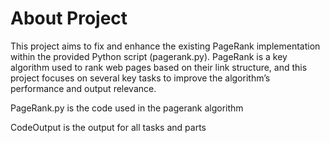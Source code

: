 # About Project
This project aims to fix and enhance the existing PageRank implementation within the provided Python script (pagerank.py). PageRank is a key algorithm used to rank web pages based on their link structure, and this project focuses on several key tasks to improve the algorithm’s performance and output relevance.

PageRank.py is the code used in the pagerank algorithm 

CodeOutput is the output for all tasks and parts


